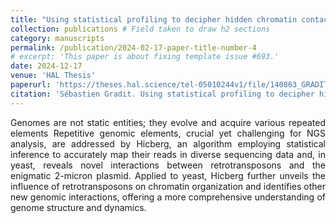 ```yaml
---
title: "Using statistical profiling to decipher hidden chromatin contacts resulting from repeated sequences"
collection: publications # Field taken to draw h2 sections
category: manuscripts 
permalink: /publication/2024-02-17-paper-title-number-4
# excerpt: 'This paper is about fixing template issue #693.'
date: 2024-12-17
venue: 'HAL Thesis'
paperurl: 'https://theses.hal.science/tel-05010244v1/file/140863_GRADIT_2024_archivage.pdf'
citation: 'Sébastien Gradit. Using statistical profiling to decipher hidden chromatin contacts resulting from repeated sequences. Genetics. Sorbonne Université, 2024. English. ⟨NNT : 2024SORUS494⟩. ⟨tel-05010244⟩'
---
```

<div style="text-align: justify">
Genomes are not static entities; they evolve and acquire various repeated elements Repetitive genomic elements, crucial yet challenging for NGS analysis, are addressed by Hicberg, an algorithm employing statistical inference to accurately map their reads in diverse sequencing data and, in yeast, reveals novel interactions between retrotransposons and the enigmatic 2-micron plasmid. Applied to yeast, Hicberg further unveils the influence of retrotransposons on chromatin organization and identifies other new genomic interactions, offering a more comprehensive understanding of genome structure and dynamics.
</div>
